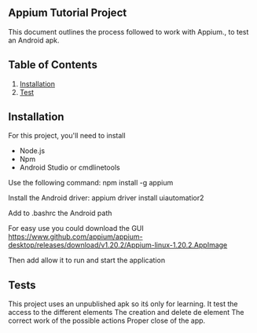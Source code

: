 ## Appium Tutorial Project
This document outlines the process followed to work with Appium., to test an Android apk.

## Table of Contents
1. [Installation](#Installation)
2. [Test](#Test)


## Installation
For this project, you'll need to install 
- Node.js
- Npm
- Android Studio or cmdlinetools

Use the following command:
 npm install -g appium

Install the Android driver:
 appium driver install uiautomatior2

Add to .bashrc the Android path

For easy use you could download the GUI https://www.github.com/appium/appium-desktop/releases/download/v1.20.2/Appium-linux-1.20.2.AppImage

Then add allow it to run and start the application

## Tests
This project uses an unpublished apk so itś only for learning.
It test the access to the different elements
The creation and delete de element
The correct work of the possible actions
Proper close of the app.

